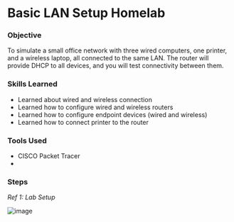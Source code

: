 # Basic LAN Setup Homelab

### Objective
  
To simulate a small office network with three wired computers, one printer, and a wireless laptop, all connected to the same LAN. The router will provide DHCP to all devices, and you will test connectivity between them.

### Skills Learned

- Learned about wired and wireless connection
- Learned how to configure wired and wireless routers
- Learned how to configure endpoint devices (wired and wireless)
- Learned how to connect printer to the router

### Tools Used

- CISCO Packet Tracer
- 

### Steps

*Ref 1: Lab Setup*

![image](https://github.com/user-attachments/assets/31643ede-9b7b-4be1-b591-1272ac8d8435)

